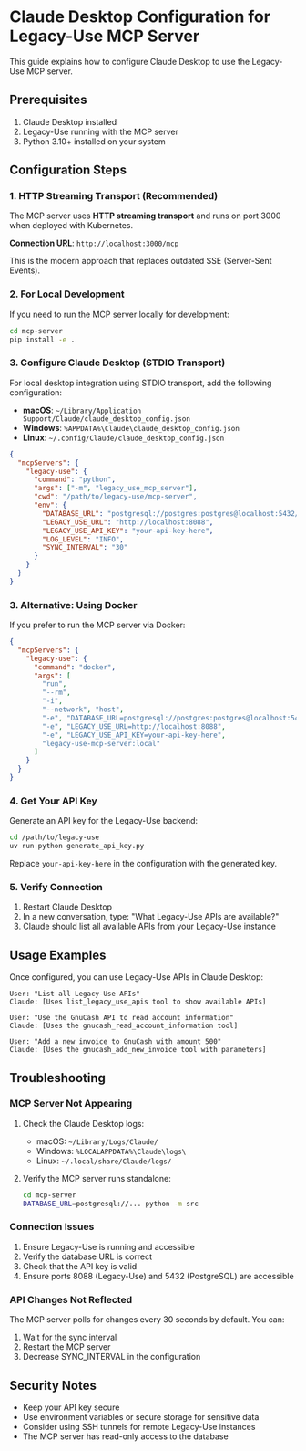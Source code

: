 # Claude Desktop Configuration for Legacy-Use MCP Server

This guide explains how to configure Claude Desktop to use the Legacy-Use MCP server.

## Prerequisites

1. Claude Desktop installed
2. Legacy-Use running with the MCP server
3. Python 3.10+ installed on your system

## Configuration Steps

### 1. HTTP Streaming Transport (Recommended)

The MCP server uses **HTTP streaming transport** and runs on port 3000 when deployed with Kubernetes. 

**Connection URL**: `http://localhost:3000/mcp`

This is the modern approach that replaces outdated SSE (Server-Sent Events).

### 2. For Local Development

If you need to run the MCP server locally for development:

```bash
cd mcp-server
pip install -e .
```

### 3. Configure Claude Desktop (STDIO Transport)

For local desktop integration using STDIO transport, add the following configuration:

- **macOS**: `~/Library/Application Support/Claude/claude_desktop_config.json`
- **Windows**: `%APPDATA%\Claude\claude_desktop_config.json`
- **Linux**: `~/.config/Claude/claude_desktop_config.json`

```json
{
  "mcpServers": {
    "legacy-use": {
      "command": "python",
      "args": ["-m", "legacy_use_mcp_server"],
      "cwd": "/path/to/legacy-use/mcp-server",
      "env": {
        "DATABASE_URL": "postgresql://postgres:postgres@localhost:5432/legacy_use_demo",
        "LEGACY_USE_URL": "http://localhost:8088",
        "LEGACY_USE_API_KEY": "your-api-key-here",
        "LOG_LEVEL": "INFO",
        "SYNC_INTERVAL": "30"
      }
    }
  }
}
```

### 3. Alternative: Using Docker

If you prefer to run the MCP server via Docker:

```json
{
  "mcpServers": {
    "legacy-use": {
      "command": "docker",
      "args": [
        "run",
        "--rm",
        "-i",
        "--network", "host",
        "-e", "DATABASE_URL=postgresql://postgres:postgres@localhost:5432/legacy_use_demo",
        "-e", "LEGACY_USE_URL=http://localhost:8088",
        "-e", "LEGACY_USE_API_KEY=your-api-key-here",
        "legacy-use-mcp-server:local"
      ]
    }
  }
}
```

### 4. Get Your API Key

Generate an API key for the Legacy-Use backend:

```bash
cd /path/to/legacy-use
uv run python generate_api_key.py
```

Replace `your-api-key-here` in the configuration with the generated key.

### 5. Verify Connection

1. Restart Claude Desktop
2. In a new conversation, type: "What Legacy-Use APIs are available?"
3. Claude should list all available APIs from your Legacy-Use instance

## Usage Examples

Once configured, you can use Legacy-Use APIs in Claude Desktop:

```
User: "List all Legacy-Use APIs"
Claude: [Uses list_legacy_use_apis tool to show available APIs]

User: "Use the GnuCash API to read account information"
Claude: [Uses the gnucash_read_account_information tool]

User: "Add a new invoice to GnuCash with amount 500"
Claude: [Uses the gnucash_add_new_invoice tool with parameters]
```

## Troubleshooting

### MCP Server Not Appearing

1. Check the Claude Desktop logs:
   - macOS: `~/Library/Logs/Claude/`
   - Windows: `%LOCALAPPDATA%\Claude\logs\`
   - Linux: `~/.local/share/Claude/logs/`

2. Verify the MCP server runs standalone:
   ```bash
   cd mcp-server
   DATABASE_URL=postgresql://... python -m src
   ```

### Connection Issues

1. Ensure Legacy-Use is running and accessible
2. Verify the database URL is correct
3. Check that the API key is valid
4. Ensure ports 8088 (Legacy-Use) and 5432 (PostgreSQL) are accessible

### API Changes Not Reflected

The MCP server polls for changes every 30 seconds by default. You can:
1. Wait for the sync interval
2. Restart the MCP server
3. Decrease SYNC_INTERVAL in the configuration

## Security Notes

- Keep your API key secure
- Use environment variables or secure storage for sensitive data
- Consider using SSH tunnels for remote Legacy-Use instances
- The MCP server has read-only access to the database
